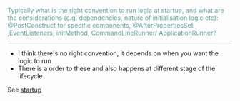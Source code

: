 <span style="color:cadetblue">Typically what is the right convention to run logic at startup, and what are the considerations (e.g. dependencies, nature of initialisation logic etc): @PostConstruct for specific components, @AfterPropertiesSet ,EventListeners, initMethod, CommandLineRunner/ ApplicationRunner?</span>

---

- I think there's no right convention, it depends on when you want the logic to run
- There is a order to these and also happens at different stage of the lifecycle

See [startup](https://www.baeldung.com/running-setup-logic-on-startup-in-spring)
